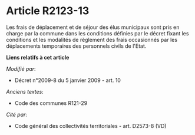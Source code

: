 # Article R2123-13

Les frais de déplacement et de séjour des élus municipaux sont pris en charge  par la commune dans les conditions définies
par le décret fixant les conditions  et les modalités de règlement des frais occasionnés par les déplacements  temporaires
des personnels civils de l'Etat.

**Liens relatifs à cet article**

_Modifié par_:

  - Décret n°2009-8 du 5 janvier 2009 - art. 10

_Anciens textes_:

  - Code des communes R121-29

_Cité par_:

  - Code général des collectivités territoriales - art. D2573-8 (VD)

